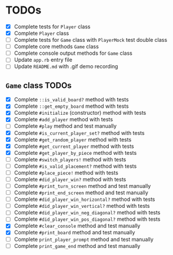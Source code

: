 # TODOs

- [x] Complete tests for `Player` class
- [x] Complete `Player` class
- [ ] Complete tests for `Game` class with `PlayerMock` test double class
- [ ] Complete core methods `Game` class
- [ ] Complete console output methods for `Game` class
- [ ] Update `app.rb` entry file
- [ ] Update `README.md` with .gif demo recording

## `Game` class TODOs

- [x] Complete `::is_valid_board?` method with tests
- [x] Complete `::get_empty_board` method with tests
- [x] Complete `#initialize` (constructor) method with tests
- [x] Complete `#add_player` method with tests
- [ ] Complete `#play` method and test manually
- [x] Complete `#is_current_player_set?` method with tests
- [x] Complete `#get_random_player` method with tests
- [x] Complete `#get_current_player` method with tests
- [x] Complete `#get_player_by_piece` method with tests
- [ ] Complete `#switch_players!` method with tests
- [ ] Complete `#is_valid_placement?` method with tests
- [ ] Complete `#place_piece!` method with tests
- [ ] Complete `#did_player_win?` method with tests
- [ ] Complete `#print_turn_screen` method and test manually
- [ ] Complete `#print_end_screen` method and test manually
- [ ] Complete `#did_player_win_horizontal?` method with tests
- [ ] Complete `#did_player_win_vertical?` method with tests
- [ ] Complete `#did_player_win_neg_diagonal?` method with tests
- [ ] Complete `#did_player_win_pos_diagonal?` method with tests
- [x] Complete `#clear_console` method and test manually
- [x] Complete `#print_board` method and test manually
- [ ] Complete `print_player_prompt` method and test manually
- [ ] Complete `print_game_end` method and test manually
